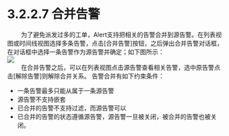 # 3.2.2.7 合并告警
　　 为了避免派发过多的工单，Alert支持把相关的告警合并到源告警。在列表视图或时间线视图选择多条告警，点击[合并告警]按钮，之后弹出合并告警对话框，在对话框中选择一条告警作为源告警并确定；如下图所示：  
![](图17.jpeg)   
　　 在合并告警之后，可以在列表视图点击源告警查看相关告警，选中原告警点击[解除告警]则解除合并关系。
告警合并有如下约束条件：  
- 一条告警最多只能从属于一条源告警  
- 源告警不支持嵌套  
- 已合并的告警不支持过滤，而源告警可以  
- 已合并的告警的状态遵循源告警，源告警一旦被关闭，被合并的告警也被关闭。  

